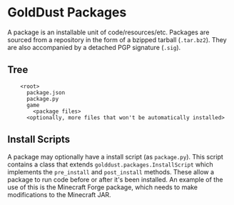 GoldDust Packages
=================

A package is an installable unit of code/resources/etc. Packages are sourced
from a repository in the form of a bzipped tarball (`.tar.bz2`). They are also
accompanied by a detached PGP signature (`.sig`).

Tree
----
```
    <root>
      package.json
      package.py
      game
        <package files>
      <optionally, more files that won't be automatically installed>
```

Install Scripts
---------------

A package may optionally have a install script (as `package.py`). This script
contains a class that extends `golddust.packages.InstallScript` which
implements the `pre_install` and `post_install` methods. These allow a package
to run code before or after it's been installed. An example of the use of this
is the Minecraft Forge package, which needs to make modifications to the
Minecraft JAR.